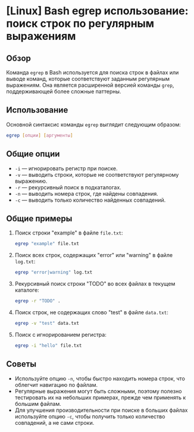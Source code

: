 # [Linux] Bash egrep использование: поиск строк по регулярным выражениям

## Обзор
Команда `egrep` в Bash используется для поиска строк в файлах или выводе команд, которые соответствуют заданным регулярным выражениям. Она является расширенной версией команды `grep`, поддерживающей более сложные паттерны.

## Использование
Основной синтаксис команды `egrep` выглядит следующим образом:

```bash
egrep [опции] [аргументы]
```

## Общие опции
- `-i` — игнорировать регистр при поиске.
- `-v` — выводить строки, которые не соответствуют регулярному выражению.
- `-r` — рекурсивный поиск в подкаталогах.
- `-n` — выводить номера строк, где найдены совпадения.
- `-c` — выводить только количество найденных совпадений.

## Общие примеры
1. Поиск строки "example" в файле `file.txt`:
   ```bash
   egrep "example" file.txt
   ```

2. Поиск всех строк, содержащих "error" или "warning" в файле `log.txt`:
   ```bash
   egrep "error|warning" log.txt
   ```

3. Рекурсивный поиск строки "TODO" во всех файлах в текущем каталоге:
   ```bash
   egrep -r "TODO" .
   ```

4. Поиск строк, не содержащих слово "test" в файле `data.txt`:
   ```bash
   egrep -v "test" data.txt
   ```

5. Поиск с игнорированием регистра:
   ```bash
   egrep -i "hello" file.txt
   ```

## Советы
- Используйте опцию `-n`, чтобы быстро находить номера строк, что облегчит навигацию по файлам.
- Регулярные выражения могут быть сложными, поэтому полезно тестировать их на небольших примерах, прежде чем применять к большим файлам.
- Для улучшения производительности при поиске в больших файлах используйте опцию `-c`, чтобы получить только количество совпадений, а не сами строки.